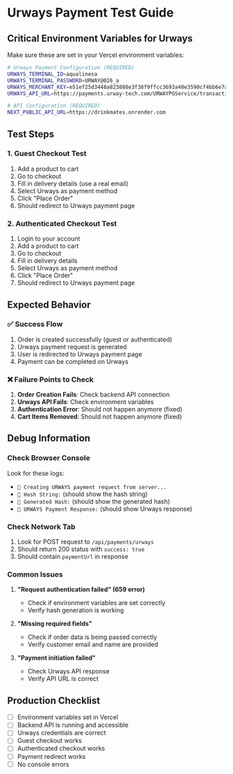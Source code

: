 # Urways Payment Test Guide

## Critical Environment Variables for Urways

Make sure these are set in your Vercel environment variables:

```bash
# Urways Payment Configuration (REQUIRED)
URWAYS_TERMINAL_ID=aqualinesa
URWAYS_TERMINAL_PASSWORD=URWAY@026_a
URWAYS_MERCHANT_KEY=e51ef25d3448a823888e3f38f9ffcc3693a40e3590cf4bb6e7ac5b352a00f30d
URWAYS_API_URL=https://payments.urway-tech.com/URWAYPGService/transaction/jsonProcess/JSONrequest

# API Configuration (REQUIRED)
NEXT_PUBLIC_API_URL=https://drinkmates.onrender.com
```

## Test Steps

### 1. Guest Checkout Test
1. Add a product to cart
2. Go to checkout
3. Fill in delivery details (use a real email)
4. Select Urways as payment method
5. Click "Place Order"
6. Should redirect to Urways payment page

### 2. Authenticated Checkout Test
1. Login to your account
2. Add a product to cart
3. Go to checkout
4. Fill in delivery details
5. Select Urways as payment method
6. Click "Place Order"
7. Should redirect to Urways payment page

## Expected Behavior

### ✅ Success Flow
1. Order is created successfully (guest or authenticated)
2. Urways payment request is generated
3. User is redirected to Urways payment page
4. Payment can be completed on Urways

### ❌ Failure Points to Check
1. **Order Creation Fails**: Check backend API connection
2. **Urways API Fails**: Check environment variables
3. **Authentication Error**: Should not happen anymore (fixed)
4. **Cart Items Removed**: Should not happen anymore (fixed)

## Debug Information

### Check Browser Console
Look for these logs:
- `🚀 Creating URWAYS payment request from server...`
- `🔐 Hash String:` (should show the hash string)
- `🔐 Generated Hash:` (should show the generated hash)
- `🚀 URWAYS Payment Response:` (should show Urways response)

### Check Network Tab
1. Look for POST request to `/api/payments/urways`
2. Should return 200 status with `success: true`
3. Should contain `paymentUrl` in response

### Common Issues

1. **"Request authentication failed" (659 error)**
   - Check if environment variables are set correctly
   - Verify hash generation is working

2. **"Missing required fields"**
   - Check if order data is being passed correctly
   - Verify customer email and name are provided

3. **"Payment initiation failed"**
   - Check Urways API response
   - Verify API URL is correct

## Production Checklist

- [ ] Environment variables set in Vercel
- [ ] Backend API is running and accessible
- [ ] Urways credentials are correct
- [ ] Guest checkout works
- [ ] Authenticated checkout works
- [ ] Payment redirect works
- [ ] No console errors
